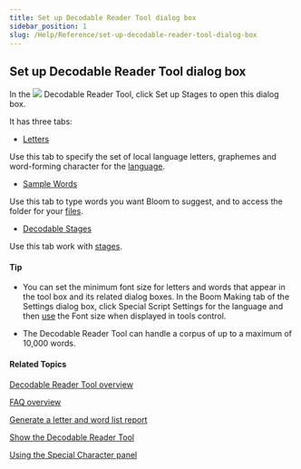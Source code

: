 ```yaml
---
title: Set up Decodable Reader Tool dialog box
sidebar_position: 1
slug: /Help/Reference/set-up-decodable-reader-tool-dialog-box
---
```


## Set up Decodable Reader Tool dialog box

In the ![](/ref-docs-assets/images/Tasks/Edit_tasks/Decodable_Reader_Tool/Decodable_Reader_Tool_icon.png) Decodable Reader Tool, click Set up Stages to open this dialog box.

It has three tabs:

-   [Letters](Letters_tab.md)
    

Use this tab to specify the set of local language letters, graphemes and word-forming character for the [language](../../../User_Interface/Dialog_boxes/Languages_tab.md).

-   [Sample Words](Words_tab.md)
    

Use this tab to type words you want Bloom to suggest, and to access the folder for your [files](../../../Concepts/About_word_lists_and_sample_texts.md).

-   [Decodable Stages](Decodable_Stages_tab.md)
    

Use this tab work with [stages](../../../Concepts/Stage.md).

#### Tip

-   You can set the minimum font size for letters and words that appear in the tool box and its related dialog boxes. In the Boom Making tab of the Settings dialog box, click Special Script Settings for the language and then [use](../../Basic_tasks/Select_front_matter_or_back_matter_from_a_pack.md) the Font size when displayed in tools control.
    
-   The Decodable Reader Tool can handle a corpus of up to a maximum of 10,000 words.
    

#### Related Topics

[Decodable Reader Tool overview](Decodable_Reader_Tool_overview.md)

[FAQ overview](../../../FAQ/New_Topic.md)

[Generate a letter and word list report](Generate_a_letter_and_word_list_report.md)

[Show the Decodable Reader Tool](Show_the_Decodable_Reader_Tool.md)

[Using the Special Character panel](../Using_the_Special_Characters_panel.md)